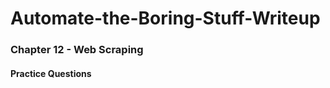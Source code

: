 # Automate-the-Boring-Stuff-Writeup

<h3>Chapter 12 - Web Scraping</h3>

<h4>Practice Questions </h4><br></br>

